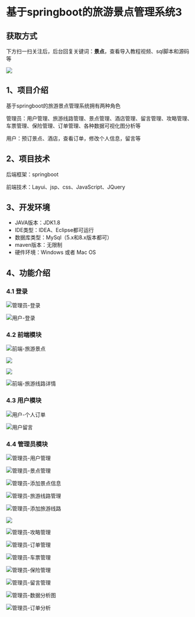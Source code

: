 # 基于springboot的旅游景点管理系统3

## 获取方式

下方扫一扫关注后，后台回复关键词：**景点**，查看导入教程视频、sql脚本和源码等

 ![](https://www.codeshop.fun/Typora-Images/202205281253739.png)

## 1、项目介绍

基于springboot的旅游景点管理系统拥有两种角色

管理员：用户管理、旅游线路管理、景点管理、酒店管理、留言管理、攻略管理、车票管理、保险管理、订单管理、各种数据可视化图分析等

用户：预订景点、酒店，查看订单，修改个人信息，留言等


## 2、项目技术

后端框架：springboot

前端技术：Layui、jsp、css、JavaScript、JQuery

## 3、开发环境

- JAVA版本：JDK1.8
- IDE类型：IDEA、Eclipse都可运行
- 数据库类型：MySql（5.x和8.x版本都可） 
- maven版本：无限制
- 硬件环境：Windows 或者 Mac OS


## 4、功能介绍

### 4.1 登录

![管理员-登录](https://www.codeshop.fun/Typora-Images/202208062031562.jpg)

![用户-登录](https://www.codeshop.fun/Typora-Images/202208062031407.jpg)

### 4.2 前端模块

![前端-旅游景点](https://www.codeshop.fun/Typora-Images/202208062032073.jpg)

![](https://www.codeshop.fun/Typora-Images/202208062032845.jpeg)

![](https://www.codeshop.fun/Typora-Images/202208062032895.jpeg)

![前端-旅游线路详情](https://www.codeshop.fun/Typora-Images/202208062032411.jpg)

### 4.3 用户模块

![用户-个人订单](https://www.codeshop.fun/Typora-Images/202208062032748.jpg)

![用户留言](https://www.codeshop.fun/Typora-Images/202208062032159.jpg)

### 4.4 管理员模块

![管理员-用户管理](https://www.codeshop.fun/Typora-Images/202208062032648.jpg)

![管理员-景点管理](https://www.codeshop.fun/Typora-Images/202208062032148.jpg)

![管理员-添加景点信息](https://www.codeshop.fun/Typora-Images/202208062032586.jpg)

![管理员-旅游线路管理](https://www.codeshop.fun/Typora-Images/202208062033746.jpg)

![管理员-添加旅游线路](https://www.codeshop.fun/Typora-Images/202208062033122.jpg)

![](https://www.codeshop.fun/Typora-Images/202208062033229.jpeg)

![管理员-攻略管理](https://www.codeshop.fun/Typora-Images/202208062033661.jpg)

![管理员-订单管理](https://www.codeshop.fun/Typora-Images/202208062033836.jpg)

![管理员-车票管理](https://www.codeshop.fun/Typora-Images/202208062033953.jpg)

![管理员-保险管理](https://www.codeshop.fun/Typora-Images/202208062033466.jpg)

![管理员-留言管理](https://www.codeshop.fun/Typora-Images/202208062033677.jpg)

![管理员-数据分析图](https://www.codeshop.fun/Typora-Images/202208062033864.jpg)

![管理员-订单分析](https://www.codeshop.fun/Typora-Images/202208062033356.jpg)

